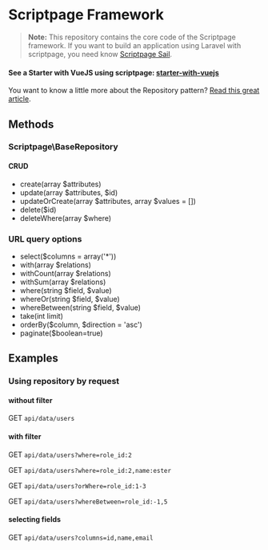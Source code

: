 # Scriptpage Framework

> **Note:** This repository contains the core code of the Scriptpage framework. If you want to build an application using Laravel with scriptpage, you need know [Scriptpage Sail](https://github.com/tuliogoncalves/sail).


#### See a Starter with VueJS using scriptpage: [starter-with-vuejs](https://github.com/tuliogoncalves/starter-with-vuejs) 

You want to know a little more about the Repository pattern? [Read this great article](http://scriptpage.com.br/using-scriptpage-repository).


## Methods

### Scriptpage\BaseRepository

#### CRUD
- create(array $attributes)
- update(array $attributes, $id)
- updateOrCreate(array $attributes, array $values = [])
- delete($id)
- deleteWhere(array $where)

### URL query options
- select($columns = array('*'))
- with(array $relations)
- withCount(array $relations)
- withSum(array $relations)
- where(string $field, $value)
- whereOr(string $field, $value)
- whereBetween(string $field, $value)
- take(int limit)
- orderBy($column, $direction = 'asc')
- paginate($boolean=true)

## Examples

### Using repository by request

#### without filter

GET `api/data/users`

#### with filter

GET `api/data/users?where=role_id:2`

GET `api/data/users?where=role_id:2,name:ester`

GET `api/data/users?orWhere=role_id:1-3`

GET `api/data/users?whereBetween=role_id:-1,5`

#### selecting fields

GET `api/data/users?columns=id,name,email`
